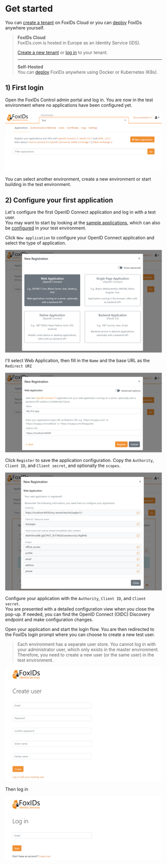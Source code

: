 # Get started
You can [create a tenant](https://www.foxids.com/action/signup) on FoxIDs Cloud or you can [deploy](deployment.md) FoxIDs anywhere yourself.

> **FoxIDs Cloud**  
> FoxIDs.com is hosted in Europe as an Identity Service (IDS).
>   
> [Create a new tenant](https://www.foxids.com/action/signup) or [log in](https://www.foxids.com/action/login) to your tenant. 
> 
> ---
> 
> **Self-Hosted**  
> You can [deploy](deployment.md) FoxIDs anywhere using Docker or Kubernetes (K8s).

## 1) First login

Open the FoxIDs Control admin portal and log in. You are now in the test environment where no applications have been configured yet.

![FoxIDs first login](images/get-started-first-access.png)

You can select another environment, create a new environment or start building in the test environment.

## 2) Configure your first application
Let's configure the first OpenID Connect application and log in with a test user.  
You may want to start by looking at the [sample applications](samples.md), which can also be [configured](samples.md#configure-samples-in-foxids-environment) in your test environment. 

Click `New application` to configure your OpenID Connect application and select the type of application.

![New app registration](images/get-started-new-app-reg.png)

I'll select Web Application, then fill in the `Name` and the base URL as the `Redirect URI`

![New app registration configuration](images/get-started-new-app-reg-conf.png)

Click `Register` to save the application configuration. Copy the `Authority`, `Client ID`, and `Client secret`, and optionally the `scopes`.

![New app registration done](images/get-started-new-app-reg-done.png)

Configure your application with the `Authority`, `Client ID`, and `Client secret`.  
You are presented with a detailed configuration view when you close the pop-up. If needed, you can find the OpenID Connect (OIDC) Discovery endpoint and make configuration changes.

Open your application and start the login flow. You are then redirected to the FoxIDs login prompt where you can choose to create a new test user.

> Each environment has a separate user store. You cannot log in with your administrator user, which only exists in the master environment. Therefore, you need to create a new user (or the same user) in the test environment.

![Create test user](images/get-started-test-user.png)

Then log in

![Login](images/get-started-login.png)